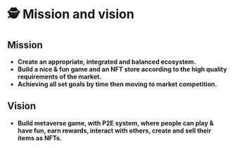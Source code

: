 # 🕵 Mission and vision

## Mission

* **Create an appropriate, integrated and balanced ecosystem.**
* **Build a nice & fun game and an NFT store according to the high quality requirements of the market.**
* **Achieving all set goals by time then moving to market competition.**

## Vision

* **Build metaverse game, with P2E system, where people can play & have fun, earn rewards, interact with others, create and sell their items as NFTs.**
